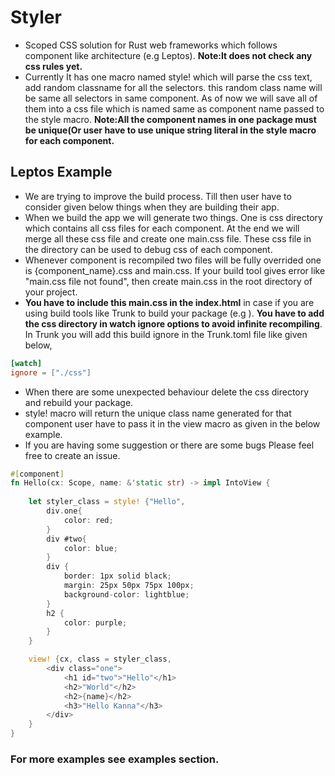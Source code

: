 # Styler
- Scoped CSS solution for Rust web frameworks which follows component like architecture (e.g Leptos). **Note:It does not check any css rules yet.**
- Currently It has one macro named style! which will parse the css text, add random classname for
all the selectors. this random class name will be same all selectors in same component. As of now we will save all of them into a css file which is named same as component name passed to the style macro. **Note:All the component names in one package must be unique(Or user have to use unique string literal in the style macro for each component.**

## Leptos Example
- We are trying to improve the build process. Till then user have to consider given below things when they are building their app.
- When we build the app we will generate two things. One is css directory which contains all css files for each component. At the end we will merge all these css file and create one main.css file. These css file in the directory can be used to debug css of each component.
- Whenever component is recompiled two files will be fully overrided one is {component_name}.css and main.css. If your build tool gives error like "main.css file not found", then create main.css in the root directory of your project.
- **You have to include this main.css in the index.html** in case if you are using build tools like Trunk to build your package (e.g <link data-trunk rel="css" href="./main.css">). **You have to add the css directory in watch ignore options to avoid infinite recompiling**. In Trunk you will add this build ignore in the Trunk.toml file like given below,
```toml
[watch]
ignore = ["./css"]
```

- When there are some unexpected behaviour delete the css directory and rebuild your package.
- style! macro will return the unique class name generated for that component user have to pass it in the view macro as given in the below example.
- If you are having some suggestion or there are some bugs Please feel free to create an issue. 

```rust
#[component]
fn Hello(cx: Scope, name: &'static str) -> impl IntoView {
    
    let styler_class = style! {"Hello",
        div.one{
            color: red;
        }
        div #two{
            color: blue;
        }
        div {
            border: 1px solid black;
            margin: 25px 50px 75px 100px;
            background-color: lightblue;
        }
        h2 {
            color: purple;
        }
    }

    view! {cx, class = styler_class,
        <div class="one">
            <h1 id="two">"Hello"</h1>
            <h2>"World"</h2>
            <h2>{name}</h2>
            <h3>"Hello Kanna"</h3>
        </div>
    }
}
```
### For more examples see examples section.
